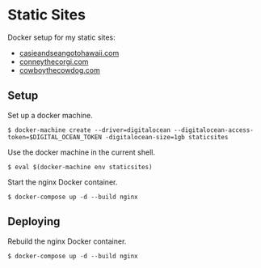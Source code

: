 # Static Sites

Docker setup for my static sites:

* [casieandseangotohawaii.com](http://casieandseangotohawaii.com/)
* [conneythecorgi.com](https://conneythecorgi.com/)
* [cowboythecowdog.com](https://cowboythecowdog.com/)

## Setup

Set up a docker machine.

    $ docker-machine create --driver=digitalocean --digitalocean-access-token=$DIGITAL_OCEAN_TOKEN -digitalocean-size=1gb staticsites

Use the docker machine in the current shell.

    $ eval $(docker-machine env staticsites)

Start the nginx Docker container.

    $ docker-compose up -d --build nginx

## Deploying

Rebuild the nginx Docker container.

    $ docker-compose up -d --build nginx

